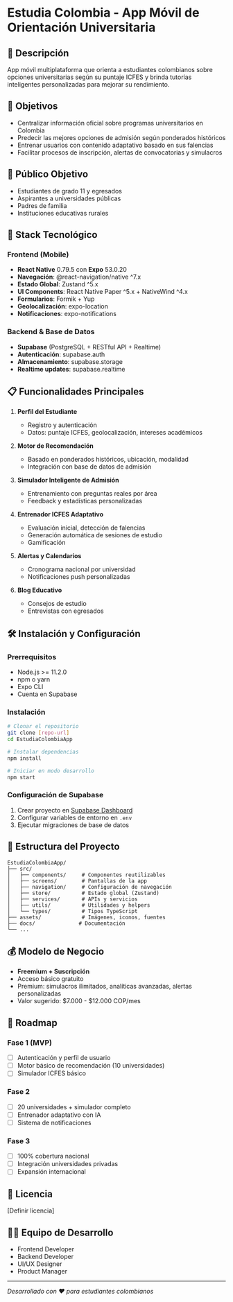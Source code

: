 # Estudia Colombia - App Móvil de Orientación Universitaria

## 📱 Descripción
App móvil multiplataforma que orienta a estudiantes colombianos sobre opciones universitarias según su puntaje ICFES y brinda tutorías inteligentes personalizadas para mejorar su rendimiento.

## 🎯 Objetivos
- Centralizar información oficial sobre programas universitarios en Colombia
- Predecir las mejores opciones de admisión según ponderados históricos
- Entrenar usuarios con contenido adaptativo basado en sus falencias
- Facilitar procesos de inscripción, alertas de convocatorias y simulacros

## 👥 Público Objetivo
- Estudiantes de grado 11 y egresados
- Aspirantes a universidades públicas
- Padres de familia
- Instituciones educativas rurales

## 🚀 Stack Tecnológico

### Frontend (Mobile)
- **React Native** 0.79.5 con **Expo** 53.0.20
- **Navegación**: @react-navigation/native ^7.x
- **Estado Global**: Zustand ^5.x
- **UI Components**: React Native Paper ^5.x + NativeWind ^4.x
- **Formularios**: Formik + Yup
- **Geolocalización**: expo-location
- **Notificaciones**: expo-notifications

### Backend & Base de Datos
- **Supabase** (PostgreSQL + RESTful API + Realtime)
- **Autenticación**: supabase.auth
- **Almacenamiento**: supabase.storage
- **Realtime updates**: supabase.realtime

## 📋 Funcionalidades Principales

1. **Perfil del Estudiante**
   - Registro y autenticación
   - Datos: puntaje ICFES, geolocalización, intereses académicos

2. **Motor de Recomendación**
   - Basado en ponderados históricos, ubicación, modalidad
   - Integración con base de datos de admisión

3. **Simulador Inteligente de Admisión**
   - Entrenamiento con preguntas reales por área
   - Feedback y estadísticas personalizadas

4. **Entrenador ICFES Adaptativo**
   - Evaluación inicial, detección de falencias
   - Generación automática de sesiones de estudio
   - Gamificación

5. **Alertas y Calendarios**
   - Cronograma nacional por universidad
   - Notificaciones push personalizadas

6. **Blog Educativo**
   - Consejos de estudio
   - Entrevistas con egresados

## 🛠️ Instalación y Configuración

### Prerrequisitos
- Node.js >= 11.2.0
- npm o yarn
- Expo CLI
- Cuenta en Supabase

### Instalación
```bash
# Clonar el repositorio
git clone [repo-url]
cd EstudiaColombiaApp

# Instalar dependencias
npm install

# Iniciar en modo desarrollo
npm start
```

### Configuración de Supabase
1. Crear proyecto en [Supabase Dashboard](https://supabase.com/dashboard)
2. Configurar variables de entorno en `.env`
3. Ejecutar migraciones de base de datos

## 📁 Estructura del Proyecto
```
EstudiaColombiaApp/
├── src/
│   ├── components/     # Componentes reutilizables
│   ├── screens/        # Pantallas de la app
│   ├── navigation/     # Configuración de navegación
│   ├── store/          # Estado global (Zustand)
│   ├── services/       # APIs y servicios
│   ├── utils/          # Utilidades y helpers
│   └── types/          # Tipos TypeScript
├── assets/             # Imágenes, iconos, fuentes
├── docs/              # Documentación
└── ...
```

## 💰 Modelo de Negocio
- **Freemium + Suscripción**
- Acceso básico gratuito
- Premium: simulacros ilimitados, analíticas avanzadas, alertas personalizadas
- Valor sugerido: $7.000 - $12.000 COP/mes

## 🚀 Roadmap

### Fase 1 (MVP)
- [ ] Autenticación y perfil de usuario
- [ ] Motor básico de recomendación (10 universidades)
- [ ] Simulador ICFES básico

### Fase 2
- [ ] 20 universidades + simulador completo
- [ ] Entrenador adaptativo con IA
- [ ] Sistema de notificaciones

### Fase 3
- [ ] 100% cobertura nacional
- [ ] Integración universidades privadas
- [ ] Expansión internacional

## 📄 Licencia
[Definir licencia]

## 👨‍💻 Equipo de Desarrollo
- Frontend Developer
- Backend Developer
- UI/UX Designer
- Product Manager

---
*Desarrollado con ❤️ para estudiantes colombianos*
